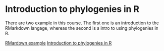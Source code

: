 # Introduction to phylogenies in R

There are two example in this course. The first one is an introduction to the RMarkdown langage, whereas the second is a intro to using phylogenies in R.

[RMardown example](http://htmlpreview.github.com/?http://github.com/simjoly/CourseComparativeMethods/blob/master/course1/First_RMarkdown_Document.html)
[Introduction to phylogenies in R](http://htmlpreview.github.com/?http://github.com/simjoly/CourseComparativeMethods/blob/master/course1/Introduction_phylo.html)

